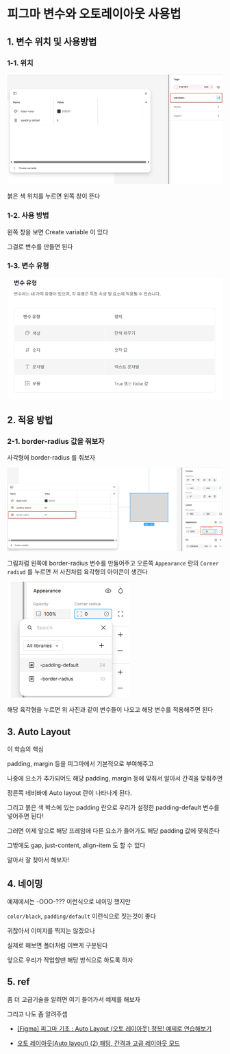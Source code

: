 # 피그마 변수와 오토레이아웃 사용법

## 1. 변수 위치 및 사용방법

### 1-1. 위치

![변수 사용 위치](./images/var-loc.png)

붉은 색 위치를 누르면 왼쪽 창이 뜬다

### 1-2. 사용 방법

왼쪽 창을 보면 Create variable 이 있다

그걸로 변수를 만들면 된다

### 1-3. 변수 유형

![변수 유형](./images/var-type.png)

## 2. 적용 방법

### 2-1. border-radius 값을 줘보자

사각형에 border-radius 를 줘보자

![border-radius](./images/border-radius.png)

그림처럼 왼쪽에 border-radius 변수를 만들어주고 오른쪽 `Appearance` 란의 `Corner radiud` 를 누르면 저 사진처럼 육각형의 아이콘이 생긴다

![corner-radius](./images/corner-radius.png)

해당 육각형을 누르면 위 사진과 같이 변수들이 나오고 해당 변수를 적용해주면 된다

## 3. Auto Layout

이 학습의 핵심

padding, margin 등을 피그마에서 기본적으로 부여해주고

나중에 요소가 추가되어도 해당 padding, margin 등에 맞춰서 알아서 간격을 맞춰주면

정른쪽 네비바에 Auto layout 란이 나타나게 된다.

그리고 붉은 색 박스에 있는 padding 란으로 우리가 설정한 padding-default 변수를 넣어주면 된다!

그러면 이제 앞으로 해당 프레임에 다른 요소가 들어가도 해당 padding 값에 맞춰준다

그밖에도 gap, just-content, align-item 도 할 수 있다

알아서 잘 찾아서 해보자!

## 4. 네이밍

예제에서는 -OOO-??? 이런식으로 네이밍 했지만

`color/black`, `padding/default` 이런식으로 짓는것이 좋다

귀찮아서 이미지를 찍지는 않겠으나

실제로 해보면 폴더처럼 이쁘게 구분된다

앞으로 우리가 작업할땐 해당 방식으로 하도록 하자

## 5. ref

좀 더 고급기술을 알려면 여기 들어가서 예제를 해보자

그리고 나도 좀 알려주셈

- [[Figma] 피그마 기초 : Auto Layout (오토 레이아웃) 정복! 예제로 연습해보기](https://teul-by-jy.tistory.com/60)

- [오토 레이아웃(Auto layout) (2) 패딩, 간격과 고급 레이아웃 모드
  ](https://wdnote.tistory.com/193)
